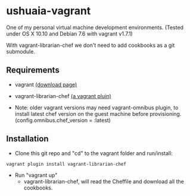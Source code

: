 ushuaia-vagrant
===============

One of my personal virtual machine development environments. (Tested under OS X 10.10 and Debian 7.6 with vagrant v1.7.1)

With vagrant-librarian-chef we don't need to add cookbooks as a git submodule.

## Requirements

* vagrant [(download page)](https://vagrantup.com)
* vagrant-librarian-chef [(a vagrant pluin)](https://github.com/jimmycuadra/vagrant-librarian-chef)

* Note: older vagrant versions may need vagrant-omnibus plugin, to install latest chef version on the guest machine before provisioning. (config.omnibus.chef_version = :latest)

## Installation

* Clone this git repo and "cd" to the vagrant folder and run/install:

``` bash
vagrant plugin install vagrant-librarian-chef
```
* Run "vagrant up"
    - vagrant-librarian-chef, will read the Cheffile and download all the cookbooks.
